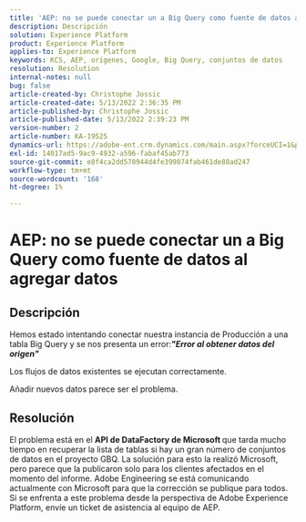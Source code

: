 ```yaml
---
title: 'AEP: no se puede conectar un a Big Query como fuente de datos al agregar datos'
description: Descripción
solution: Experience Platform
product: Experience Platform
applies-to: Experience Platform
keywords: KCS, AEP, orígenes, Google, Big Query, conjuntos de datos
resolution: Resolution
internal-notes: null
bug: false
article-created-by: Christophe Jossic
article-created-date: 5/13/2022 2:36:35 PM
article-published-by: Christophe Jossic
article-published-date: 5/13/2022 2:39:23 PM
version-number: 2
article-number: KA-19525
dynamics-url: https://adobe-ent.crm.dynamics.com/main.aspx?forceUCI=1&pagetype=entityrecord&etn=knowledgearticle&id=1a607b16-cad2-ec11-a7b5-00224809c27a
exl-id: 14017ad5-9ac9-4932-a596-fabaf45ab773
source-git-commit: e8f4ca2dd578944d4fe399074fab461de88ad247
workflow-type: tm+mt
source-wordcount: '168'
ht-degree: 1%

---
```


# AEP: no se puede conectar un a Big Query como fuente de datos al agregar datos

## Descripción


Hemos estado intentando conectar nuestra instancia de Producción a una tabla Big Query y se nos presenta un error:<b>*&quot;Error al obtener datos del origen&quot;</b>*

Los flujos de datos existentes se ejecutan correctamente.

Añadir nuevos datos parece ser el problema.


## Resolución


El problema está en el <b>API de DataFactory de Microsoft </b>que tarda mucho tiempo en recuperar la lista de tablas si hay un gran número de conjuntos de datos en el proyecto GBQ. La solución para esto la realizó Microsoft, pero parece que la publicaron solo para los clientes afectados en el momento del informe. Adobe Engineering se está comunicando actualmente con Microsoft para que la corrección se publique para todos. Si se enfrenta a este problema desde la perspectiva de Adobe Experience Platform, envíe un ticket de asistencia al equipo de AEP.

